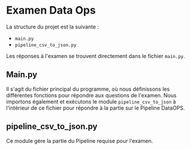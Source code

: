 # Examen Data Ops

La structure du projet est la suivante :

- `main.py`
- `pipeline_csv_to_json.py`

Les réponses à l'examen se trouvent directement dans le fichier `main.py`.

## Main.py

Il s'agit du fichier principal du programme, où nous définissons les différentes fonctions pour répondre aux questions de l'examen. Nous importons également et exécutons le module `pipeline_csv_to_json` à l'intérieur de ce fichier pour répondre à la partie sur le Pipeline DataOPS.

## pipeline_csv_to_json.py

Ce module gère la partie du Pipeline requise pour l'examen.